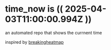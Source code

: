 # time_now is (( 2025-04-03T11:00:00.994Z ))

an automated repo that shows the currnent time

inspired by [breakingheatmap](https://github.com/breakingheatmap/breakingheatmap)